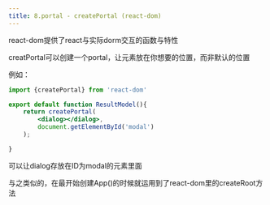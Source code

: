 ```yaml
---
title: 8.portal - createPortal (react-dom)
---
```


react-dom提供了react与实际dorm交互的函数与特性

creatPortal可以创建一个portal，让元素放在你想要的位置，而非默认的位置

例如：

```jsx
import {createPortal} from 'react-dom'

export default function ResultModel(){
	return createPortal(
		<dialog></dialog>,
		document.getElementById('modal')
	);

}
```

可以让dialog存放在ID为modal的元素里面

与之类似的，在最开始创建App()的时候就运用到了react-dom里的createRoot方法